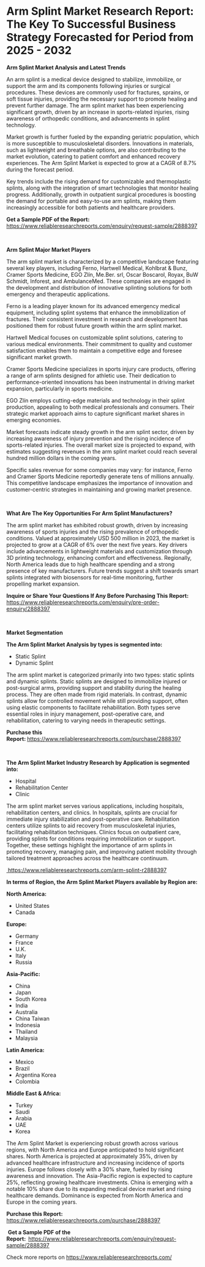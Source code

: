 <p><h1>Arm Splint Market Research Report: The Key To Successful Business Strategy Forecasted for Period from 2025 - 2032</h1></p><p><strong>Arm Splint Market Analysis and Latest Trends</strong></p>
<p><p>An arm splint is a medical device designed to stabilize, immobilize, or support the arm and its components following injuries or surgical procedures. These devices are commonly used for fractures, sprains, or soft tissue injuries, providing the necessary support to promote healing and prevent further damage. The arm splint market has been experiencing significant growth, driven by an increase in sports-related injuries, rising awareness of orthopedic conditions, and advancements in splint technology.</p><p>Market growth is further fueled by the expanding geriatric population, which is more susceptible to musculoskeletal disorders. Innovations in materials, such as lightweight and breathable options, are also contributing to the market evolution, catering to patient comfort and enhanced recovery experiences. The Arm Splint Market is expected to grow at a CAGR of 8.7% during the forecast period. </p><p>Key trends include the rising demand for customizable and thermoplastic splints, along with the integration of smart technologies that monitor healing progress. Additionally, growth in outpatient surgical procedures is boosting the demand for portable and easy-to-use arm splints, making them increasingly accessible for both patients and healthcare providers.</p></p>
<p><strong>Get a Sample PDF of the Report:&nbsp;</strong> <a href="https://www.reliableresearchreports.com/enquiry/request-sample/2888397?utm_campaign=3090&utm_medium=2&utm_source=Github&utm_content=ia&utm_term=14032025&utm_id=arm-splint">https://www.reliableresearchreports.com/enquiry/request-sample/2888397</a></p>
<p>&nbsp;</p>
<p><strong>Arm Splint Major Market Players</strong></p>
<p><p>The arm splint market is characterized by a competitive landscape featuring several key players, including Ferno, Hartwell Medical, Kohlbrat & Bunz, Cramer Sports Medicine, EGO Zlín, Me.Ber. srl, Oscar Boscarol, Royax, BuW Schmidt, Inforest, and AmbulanceMed. These companies are engaged in the development and distribution of innovative splinting solutions for both emergency and therapeutic applications.</p><p>Ferno is a leading player known for its advanced emergency medical equipment, including splint systems that enhance the immobilization of fractures. Their consistent investment in research and development has positioned them for robust future growth within the arm splint market.</p><p>Hartwell Medical focuses on customizable splint solutions, catering to various medical environments. Their commitment to quality and customer satisfaction enables them to maintain a competitive edge and foresee significant market growth.</p><p>Cramer Sports Medicine specializes in sports injury care products, offering a range of arm splints designed for athletic use. Their dedication to performance-oriented innovations has been instrumental in driving market expansion, particularly in sports medicine.</p><p>EGO Zlín employs cutting-edge materials and technology in their splint production, appealing to both medical professionals and consumers. Their strategic market approach aims to capture significant market shares in emerging economies.</p><p>Market forecasts indicate steady growth in the arm splint sector, driven by increasing awareness of injury prevention and the rising incidence of sports-related injuries. The overall market size is projected to expand, with estimates suggesting revenues in the arm splint market could reach several hundred million dollars in the coming years.</p><p>Specific sales revenue for some companies may vary: for instance, Ferno and Cramer Sports Medicine reportedly generate tens of millions annually. This competitive landscape emphasizes the importance of innovation and customer-centric strategies in maintaining and growing market presence.</p></p>
<p>&nbsp;</p>
<p><strong>What Are The Key Opportunities For Arm Splint Manufacturers?</strong></p>
<p><p>The arm splint market has exhibited robust growth, driven by increasing awareness of sports injuries and the rising prevalence of orthopedic conditions. Valued at approximately USD 500 million in 2023, the market is projected to grow at a CAGR of 6% over the next five years. Key drivers include advancements in lightweight materials and customization through 3D printing technology, enhancing comfort and effectiveness. Regionally, North America leads due to high healthcare spending and a strong presence of key manufacturers. Future trends suggest a shift towards smart splints integrated with biosensors for real-time monitoring, further propelling market expansion.</p></p>
<p><strong>Inquire or Share Your Questions If Any Before Purchasing This Report:</strong> <a href="https://www.reliableresearchreports.com/enquiry/pre-order-enquiry/2888397?utm_campaign=3090&utm_medium=2&utm_source=Github&utm_content=ia&utm_term=14032025&utm_id=arm-splint">https://www.reliableresearchreports.com/enquiry/pre-order-enquiry/2888397</a></p>
<p>&nbsp;</p>
<p><strong>Market Segmentation</strong></p>
<p><strong>The Arm Splint Market Analysis by types is segmented into:</strong></p>
<p><ul><li> Static Splint</li><li>Dynamic Splint </li></ul></p>
<p><p>The arm splint market is categorized primarily into two types: static splints and dynamic splints. Static splints are designed to immobilize injured or post-surgical arms, providing support and stability during the healing process. They are often made from rigid materials. In contrast, dynamic splints allow for controlled movement while still providing support, often using elastic components to facilitate rehabilitation. Both types serve essential roles in injury management, post-operative care, and rehabilitation, catering to varying needs in therapeutic settings.</p></p>
<p><strong>Purchase this Report:&nbsp;</strong><a href="https://www.reliableresearchreports.com/purchase/2888397?utm_campaign=3090&utm_medium=2&utm_source=Github&utm_content=ia&utm_term=14032025&utm_id=arm-splint">https://www.reliableresearchreports.com/purchase/2888397</a></p>
<p>&nbsp;</p>
<p><strong>The Arm Splint Market Industry Research by Application is segmented into:</strong></p>
<p><ul><li> Hospital</li><li>Rehabilitation Center</li><li>Clinic </li></ul></p>
<p><p>The arm splint market serves various applications, including hospitals, rehabilitation centers, and clinics. In hospitals, splints are crucial for immediate injury stabilization and post-operative care. Rehabilitation centers utilize splints to aid recovery from musculoskeletal injuries, facilitating rehabilitation techniques. Clinics focus on outpatient care, providing splints for conditions requiring immobilization or support. Together, these settings highlight the importance of arm splints in promoting recovery, managing pain, and improving patient mobility through tailored treatment approaches across the healthcare continuum.</p></p>
<p><a href="https://www.reliableresearchreports.com/arm-splint-r2888397?utm_campaign=3090&utm_medium=2&utm_source=Github&utm_content=ia&utm_term=14032025&utm_id=arm-splint">&nbsp;https://www.reliableresearchreports.com/arm-splint-r2888397</a></p>
<p><strong>In terms of Region, the Arm Splint Market Players available by Region are:</strong></p>
<p>
    <p> <strong> North America: </strong>
        <ul>
            <li>United States</li>
            <li>Canada</li>
        </ul>
        </p> 
    <p> <strong> Europe: </strong>
        <ul>
            <li>Germany</li>
            <li>France</li>
            <li>U.K.</li>
            <li>Italy</li>
            <li>Russia</li>
        </ul>
        </p> 
    <p> <strong> Asia-Pacific: </strong>
        <ul>
            <li>China</li>
            <li>Japan</li>
            <li>South Korea</li>
            <li>India</li>
            <li>Australia</li>
            <li>China Taiwan</li>
            <li>Indonesia</li>
            <li>Thailand</li>
            <li>Malaysia</li>
        </ul>
        </p> 
    <p> <strong> Latin America: </strong>
        <ul>
            <li>Mexico</li>
            <li>Brazil</li>
            <li>Argentina Korea</li>
            <li>Colombia</li>
        </ul>
        </p> 
    <p> <strong> Middle East & Africa: </strong>
        <ul>
            <li>Turkey</li>
            <li>Saudi</li>
            <li>Arabia</li>
            <li>UAE</li>
            <li>Korea</li>
        </ul>
    </p>
    </p>
<p><p>The Arm Splint Market is experiencing robust growth across various regions, with North America and Europe anticipated to hold significant shares. North America is projected at approximately 35%, driven by advanced healthcare infrastructure and increasing incidence of sports injuries. Europe follows closely with a 30% share, fueled by rising awareness and innovation. The Asia-Pacific region is expected to capture 25%, reflecting growing healthcare investments. China is emerging with a notable 10% share due to its expanding medical device market and rising healthcare demands. Dominance is expected from North America and Europe in the coming years.</p></p>
<p><strong>Purchase this Report: </strong><a href="https://www.reliableresearchreports.com/purchase/2888397?utm_campaign=3090&utm_medium=2&utm_source=Github&utm_content=ia&utm_term=14032025&utm_id=arm-splint">https://www.reliableresearchreports.com/purchase/2888397</a></p>
<p>&nbsp;<strong>Get a Sample PDF of the Report:&nbsp;&nbsp;</strong><a href="https://www.reliableresearchreports.com/enquiry/request-sample/2888397?utm_campaign=3090&utm_medium=2&utm_source=Github&utm_content=ia&utm_term=14032025&utm_id=arm-splint">https://www.reliableresearchreports.com/enquiry/request-sample/2888397</a></p>
<p><strong></strong></p>
<p>Check more reports on <a href="https://www.reliableresearchreports.com/?utm_campaign=3090&utm_medium=2&utm_source=Github&utm_content=ia&utm_term=14032025&utm_id=arm-splint">https://www.reliableresearchreports.com/</a></p>